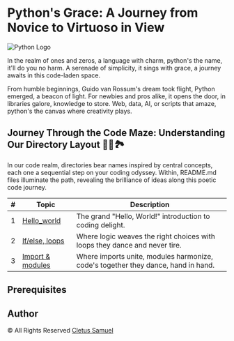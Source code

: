 # Python's Grace: A Journey from Novice to Virtuoso in View

![Python Logo](https://secure.meetupstatic.com/photos/event/c/8/4/6/highres_470931270.jpeg)

In the realm of ones and zeros, a language with charm, python's the name, it'll do you no harm. A serenade of simplicity, it sings with grace, a journey awaits in this code-laden space.

From humble beginnings, Guido van Rossum's dream took flight,
Python emerged, a beacon of light. For newbies and pros alike, it opens the door, in libraries galore, knowledge to store. Web, data, AI, or scripts that amaze, python's the canvas where creativity plays.

## Journey Through the Code Maze: Understanding Our Directory Layout 🚶‍♂️🏞️

In our code realm, directories bear names inspired by central concepts, each one a sequential step on your coding odyssey. Within, README.md files illuminate the path, revealing the brilliance of ideas along this poetic code journey.

| #  | Topic                                      | Description                                           |
| -- | ------------------------------------------ | ----------------------------------------------------- |
| 1  | [Hello_world](./0x00-python-hello_world)          | The grand "Hello, World!" introduction to coding delight. |
| 2  | [If/else, loops](./0x01-python-if_else_loops_functions)      | Where logic weaves the right choices with loops they dance and never tire.|
| 3  | [Import & modules](./0x02-python-import_modules)      | Where imports unite, modules harmonize, code's together they dance, hand in hand.|

## Prerequisites

## Author

&copy; All Rights Reserved [Cletus Samuel](https://cletsymedia.github.io/Prof-Portfolio/)
